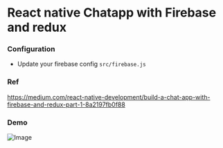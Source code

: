 # React native Chatapp with Firebase and redux

### Configuration
- Update your firebase config `src/firebase.js`

### Ref
https://medium.com/react-native-development/build-a-chat-app-with-firebase-and-redux-part-1-8a2197fb0f88

### Demo
![Image](http://i.imgur.com/5K9QKX1.png)
